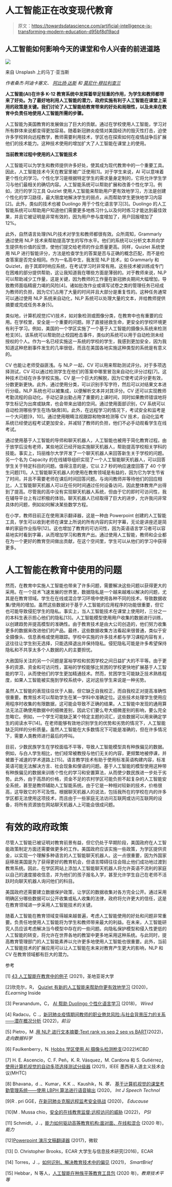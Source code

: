 # 人工智能正在改变现代教育

> 原文：<https://towardsdatascience.com/artificial-intelligence-is-transforming-modern-education-d95bf8d19acd>

## 人工智能如何影响今天的课堂和令人兴奋的前进道路

![](img/6aec47e1ce636a79db0801c04566a349.png)

来自 Unsplash 上的马丁·亚当斯

*作者桑杰·阿迪卡塞文、* [*阿比扬·达斯*](https://medium.com/@abyan.das) *和* [*莫尼什·穆拉利查兰*](https://medium.com/@monish.muralicharan)

**人工智能(AI)在许多 K-12 教育系统中发挥着举足轻重的作用，为学生和教师都带来了好处。为了最好地利用人工智能的潜力，政府实施有利于人工智能在课堂上采用的政策是关键。我们讨论了人工智能给教育带来的好处和局限性，以及未来在教育中负责任地使用人工智能所需的步骤。**

人工智能为美国教育的发展做出了巨大的贡献。通过在学校使用人工智能，学习对所有群体来说都变得更加容易。随着新冠肺炎疫情对美国经济的毁灭性打击，迫使许多学校转向远程教学，教师需要利用技术，学区也在探索如何在疫情战争后扩展他们的技术能力。这种技术使用的增加扩大了人工智能在课堂上的使用。

**当前教育过程中使用的人工智能技术**

人工智能可以为学生和教师提供许多好处，使其成为现代教育中的一个重要工具。因此，人工智能技术今天在教室里被广泛使用[1]。对于学生来说，AI 可以意味着更个性化的学习。个性化学习是根据特定学生的需求量身定制的，它将允许学生学习与他们最相关的确切内容。人工智能系统可以帮助扩展和改善个性化学习。例如，流行的学习工具 Quizlet 使用人工智能来帮助用户更有效地学习，方法是创建个性化的学习路径，最大限度地解决学生的弱点，从而帮助学生更快地学习内容[2]。此外，类似的技术也被 Duolingo 用于个性化语言学习[3]。Duolingo 的人工智能系统可以帮助用户知道他们需要更多地练习什么以及何时练习才能达到最佳效果，并且它被证明是非常有效的，因为用户参与度增加了，用户回报增加了 12%。

此外，自然语言处理(NLP)技术对学生和教师都很有效。众所周知，Grammarly 通过使用 NLP 技术来帮助提高学生的写作水平。他们的系统可以分析文本并向学生提供有价值的反馈，使他们提交给老师的作业质量更高。同样，Quizlet 系统使用 NLP 进行智能评分，方法是检查学生的答案是否与正确的概念匹配，而不是检查答案是否完全相同。作为一名高中生，我发现 NLP 技术，如 Grammarly 和 Quizlet，由于其即时响应系统，在考试学习时非常有用。这些技术被训练成专门在困难的部分提供帮助，这让我知道我在哪些方面是薄弱的。对于教师来说，NLP 可以帮助减少工作量，这是关键，因为教师的工作量在新冠肺炎期间大幅增加，导致教师面临精疲力竭的风险[4]。诸如批改作业或填写试卷之类的管理任务已经成为教师的负担，因为它们占用了大量的时间并且大部分是重复性的。这种任务通常可以通过使用 NLP 系统来自动化，NLP 系统可以处理大量的文本，并给教师提供摘要或完成任务本身[5]。

类似地，计算机视觉(CV)技术，如对象检测或图像分类，在教育中也有重要的应用。在学校里，安全是一个重要的问题。除了直接拯救生命，更安全的学校环境更有利于学习。例如，美国的一个学区实施了一个基于人工智能的摄像头系统来检测枪支[6]。该系统可以帮助防止校园枪击事件，类似的系统可以用于自动检测未经授权的个人。作为一名已经实施这一系统的学校的学生，我感到更加安全，因为我知道这种悲剧事件发生的几率很低，而且在美国各地实施这种类型的系统是有意义的。

CV 也能让老师受益匪浅。与 NLP 一起，CV 可以用来帮助测试评分。对于多项选择测试，CV 可以通过检测学生在他们的答案中哪里冒泡来自动化评分过程[7]。这种技术已经在许多学校实施。CV 是一个巨大的解脱，因为它使考试评分更有效，分数更新更快。此外，通过使用分类，可以识别手写字符，然后可以对结果文本进行分级。NLP 系统也可以被集成，以便解析文本并对其评分。CV 还可以实现教师考勤流程的自动化。手动记录出勤占用了重要的上课时间，同时如果教师错误地将学生标记为出席或缺席，也会带来出错的空间。通过使用面部识别，CV 系统可以自动检测哪些学生在场/缺席[8]。此外，在远程学习的情况下，考试安全和监考是一个大问题[9，10]。通过使用眼睛注视跟踪和物体检测等 CV 技术，自动化监考系统已经使远程考试更加安全，并减轻了教师的负担，他们不必手动观看学生在线考试。

通过使用基于人工智能的导师和聊天机器人，人工智能也被用于简化教育过程。由于放学后没有老师，某些地区已经开始实施聊天机器人，帮助提高学校相关学科的技能。事实上，玛丽维尔大学开发了一个聊天机器人来回答新生关于学校的问题。另一个名为 Capacity 的在线辅导组织实现了一个人工智能聊天机器人，可以回答学生关于特定科目的问题。值得注意的是，它以 2.7 秒的响应速度回答了 40 个学生问题[11]。人工智能聊天机器人的使用在教育领域是有益的，因为它为学生节省了时间，并且不需要老师在课后时间回答问题。与询问教师并等待他们的回应相比，人工智能聊天机器人可以在任何时间通过任何设备访问，因此整体教育产出得到了提高。尽管我的高中没有实现聊天机器人系统，但由于它的即时可访问性，我在辅导平台上有过积极的体验。聊天机器人已经取得了巨大的进步，允许我问非常具体的问题，例如如何解决某些数学方程。

在小学，教师目前正在使用演示翻译器，这是一种由 Powerpoint 创建的人工智能工具，学生可以收到老师在课堂上所说的所有内容的实时字幕，无论是讲座还是简单的家庭作业指导[12]。这也增加了教育的可访问性，因为英语语言学习者可以容易地实时看到字幕，从而增加学习和教育产出。通过使用人工智能，教师和企业都在为一个更好的教育空间做出贡献，在这个空间里，学生可以从他们的学习中获得更多。

# 人工智能在教育中使用的问题

然而，在教育中实施人工智能也带来了许多问题，需要解决这些问题以获得更大的采用。在一个技术飞速发展的世界里，数据隐私是一个越来越难以解决的问题，尤其是在教育领域。学生在在线或混合学习环境中使用各种不同的技术，导致数据收集/使用的增加。虽然这些数据对于基于人工智能的应用程序的功能很重要，但它也可能导致侵犯学生的隐私。事实上，当人工智能技术在课堂上使用时，三分之一的本科生表示担心他们的隐私[13]。人工智能模型使用用户收集的数据进行训练，以创建趋势并提高模型的准确性。由于教育技术是由大公司创造的，他们努力收集更多的数据来改进他们的产品。最终，这些数据收集方法看起来很普通，类似于安全摄像头、信息表格或使用跟踪。学校中实施的许多技术都与学习课程内容有关，这往往让学生别无选择，只能选择退出并保持隐私。侵犯隐私可能是许多希望保持隐私和不共享太多个人数据的人的主要担忧。

大赦国际关注的另一个问题是富裕学校和贫困学校之间日益扩大的不平等。由于更多的资源、资金和可访问性，富裕的学校能够比贫困的学校更快地扩展基于人工智能的学习，从而使他们的学生更加精通技术。然而，贫困学生可能缺乏技术熟练程度，如果人工智能被实施到学校系统中，这对这些学生来说是一种劣势。

虽然人工智能的表现往往优于人脑，但它缺乏自我校正，而自我校正对提高准确性很重要。教育技术可以帮助学生在某一学科中准确定位。这些技术处理学生使用应用程序时收集的有限数据，这可能会导致不正确的结果。人工智能中发现的通用算法无法正确使用数据中的细微差别，因此它们要么夸大细微差别的影响，要么完全忽略它。例如，一个学生可能缺乏某个特定主题的词汇，这些数据可以用来确定学生的阅读水平[14]。在老师能够有效地识别学生的优势和劣势的情况下，人工智能缺乏同样的分析质量。虽然人工智能在大多数情况下可能是准确的，但在许多情况下，需要人类教师进行最后的呼叫。

目前，少数民族学生在学校面临不平等，导致人工智能模型具有种族偏见的数据。例如，与白人学生相比，他们经常被教授与他们无关的内容，更频繁地被停课，并被置于减速的学术道路上[15]。语言教学技术有助于使用标准英语构建内容，标准英语可能无法解决方言、社会现象和俚语的问题。基于人工智能的模型使用这种带有种族偏见的数据来训练个性化的学习和安置算法，从而使少数民族进一步处于劣势。此外，由于高昂的价格，资金不足的农村学区可能负担不起复杂的人工智能安全系统，甚至是教师辅助人工智能系统。由于它是一种相对较新的技术，价格很高，这导致它的不可及性。根据聊天机器人的说法，包括我所在的学校在内的许多学区都无法使用这项技术，而且由于一些家庭无法访问互联网或访问互联网的设备，将所有资源放在网站聊天机器人上可能会很成问题。

# 有效的政府政策

尽管人工智能已被证明对教育前景有益，但它仍处于早期阶段，美国政府在人工智能政策制定方面还需要做更多的工作。美国政府应该实施一些政策，为学区提供资金，以实现一个理解多种语言的人工智能聊天机器人。这一点很重要，因为外国家庭移居美国是为了获得更好的教育机会，但语言障碍往往会阻止他们成功地过渡到教育系统。因此，在学区网站上添加人工智能聊天机器人将允许英语不流利的家庭以自己的速度接收信息，并为他们的孩子报名入学，甚至允许学生自己在老师不活跃时向聊天机器人询问他们的科目。

美国政府还需要建立数据保护政策，让学区的数据收集对各方完全公开。通过采用明确区分哪些数据可以公开收集或私人收集的法律，政府将允许更大的信任，这是在教育领域进一步采用人工智能技术的关键。

随着人工智能在教育领域变得越来越普遍，考虑人工智能使用的好处和问题非常重要。负责任地使用人工智能将为学生和教师带来最大的利益。在未来，人工智能研究人员应该考虑解决当今模型中存在的一些问题。向隐私保护模型和侵入性更低的人工智能的转变，将允许在世界各地的教室中更多地采用这种系统。与此同时，提高教育管理部门的人工智能素养以允许更多地使用人工智能也很重要。此外，当前人工智能技术的扩展应用可以让人工智能在未来对教育产生更大的影响，NLP 和 CV 在教育领域都有巨大的潜力。

参考

[1] [43 人工智能在教育中的例子](https://onlinedegrees.sandiego.edu/artificial-intelligence-education/) (2021)，圣地亚哥大学

[2]欣克尔，R， [Quizlet 有新的人工智能来帮助你更有效地学习](https://news.elearninginside.com/quizlet-has-new-ai-to-help-you-study-more-efficiently/#:~:text=Quizlet%20Learning%20Assistant%20Offers%20Personalized%20AI%20Tutoring&text=After%20completing%20a%20short%20diagnostic,study%20path%20for%20the%20user) (2020)， *ELearning* Inside

[3] Peranandum，C， [AI 帮助 Duolingo 个性化语言学习](https://www.wired.com/brandlab/2018/12/ai-helps-duolingo-personalize-language-learning/#:~:text=%E2%80%9CAnd%20we%20can%20inject%20what,exactly%20when%20you%20need%20it.%E2%80%9D&text=To%20enable%20this%20AI%2C%20Duolingo,data%20and%20make%20intelligent%20predictions) (2018)， *Wired*

[4] Radacu，C .，[新冠肺炎疫情期间教师的职业倦怠风险:与社会背景压力的关系——潜在概况分析](https://www.frontiersin.org/articles/10.3389/fpsyt.2022.870098/full) (2022)，*前沿*

[5] Pietro，M .[用 NLP 进行文本摘要:Text rank vs seq 2 seq vs BART](/text-summarization-with-nlp-textrank-vs-seq2seq-vs-bart-474943efeb09)(2022)，*走向数据科学*

[6] Faulkenberry，N. [Hobbs 学区使用 AI 摄像头检测枪支](https://www.kcbd.com/2022/07/21/hobbs-school-district-using-new-ai-cameras-detect-guns/)(2022)*KCBD*

[7] H. E. Ascencio，C. F. Peñ，K. R. Vásquez，M. Cardona 和 S. Gutiérrez，[使用计算机视觉的自动多项选择测试分级器](http://10.1109/MHTC52069.2021.9419920) (2021)，IEEE 墨西哥人道主义技术会议(MHTC)

[8] Bhavana，d .、Kumar，K.K .、Kaushik，N. *等，* [基于计算机视觉的课堂考勤管理系统——使用 LBPH 算法进行语音输出](https://doi.org/10.1007/s10772-020-09739-2) (2020， *Int J Speech Technol*

[9]R . pri GGE，[在新冠肺炎克服远程监考安全挑战](https://er.educause.edu/blogs/sponsored/2020/10/overcoming-remote-proctoring-security-challenges-amid-covid-19) (2020)， *Educause*

[10]M . Mussa chio，[安全的在线教育监督:远程访问的威胁](https://blog.psionline.com/education/secure-online-proctoring-for-education-the-threat-of-remote-access) (2022)， *PSI*

[11] Schmidt，J .，[能力如何驱动高等教育机构:面对面、在线和混合](https://capacity.com/how-capacity-is-powering-higher-education-institutions-in-person-online-and-hybrid/) (2020 年)，*能力*

[12][Powerpoint 演示文稿翻译器](https://www.microsoft.com/en-us/translator/APPS/PRESENTATION-TRANSLATOR/#:~:text=About%20Presentation%20Translator,-Presentation%20Translator%20subtitles&text=As%20you%20speak%2C%20Presentation%20Translator,deaf%20or%20hard%20of%20hearing) (2017)，微软

[13] D. Christopher Brooks，ECAR 大学生与信息技术研究(2016)，ECAR

[14] Torres，J .，[如何识别、解决教育技术中的偏见](https://corp.smartbrief.com/original/2021/09/how-identify-address-bias-educational-technology) (2021)， *SmartBrief*

[15] Hebbar，N 等人，[人工智能在种族平等教育工具包](https://www.edtechequity.org/work/ai-in-education-toolkit) (2020 年)，*教育技术平等*